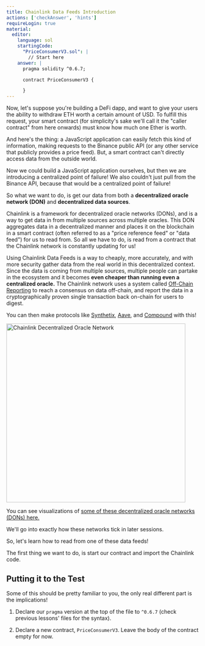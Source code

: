 ```yaml
---
title: Chainlink Data Feeds Introduction
actions: ['checkAnswer', 'hints']
requireLogin: true
material:
  editor:
    language: sol
    startingCode:
      "PriceConsumerV3.sol": |
        // Start here
    answer: |
      pragma solidity ^0.6.7;

      contract PriceConsumerV3 {

      }
---
```


Now, let's suppose you're building a DeFi dapp, and want to give your users the ability to withdraw ETH worth a certain amount of USD. To fulfill this request, your smart contract (for simplicity's sake we'll call it the "caller contract" from here onwards) must know how much one Ether is worth.

And here's the thing: a JavaScript application can easily fetch this kind of information, making requests to the Binance public API (or any other service that publicly provides a price feed). But, a smart contract can't directly access data from the outside world. 

Now we could build a JavaScript application ourselves, but then we are introducing a centralized point of failure! We also couldn't just pull from the Binance API, because that would be a centralized point of failure!

So what we want to do, is get our data from both a **decentralized oracle network (DON)** and **decentralized data sources**. 

Chainlink is a framework for decentralized oracle networks (DONs), and is a way to get data in from multiple sources across multiple oracles. This DON aggregates data in a decentralized manner and places it on the blockchain in a smart contract (often referred to as a "price reference feed" or "data feed") for us to read from. So all we have to do, is read from a contract that the Chainlink network is constantly updating for us!

Using Chainlink Data Feeds is a way to cheaply, more accurately, and with more security gather data from the real world in this decentralized context. Since the data is coming from multiple sources, multiple people can partake in the ecosystem and it becomes **even cheaper than running even a centralized oracle.** The Chainlink network uses a system called <a href="https://docs.chain.link/docs/off-chain-reporting/" target=_new>Off-Chain Reporting</a> to reach a consensus on data off-chain, and report the data in a cryptographically proven single transaction back on-chain for users to digest. 

You can then make protocols like [Synthetix](https://synthetix.io/), [Aave](https://aave.com/), and [Compound](https://compound.finance/) with this!

<img src="./img/price-feed-diagram.png" alt="Chainlink Decentralized Oracle Network" width="469">

You can see visualizations of [some of these decentralized oracle networks (DONs) here.](https://data.chain.link/)

We'll go into exactly how these networks tick in later sessions. 

So, let's learn how to read from one of these data feeds!

The first thing we want to do, is start our contract and import the Chainlink code. 

## Putting it to the Test

Some of this should be pretty familiar to you, the only real different part is the implications!

1. Declare our `pragma` version at the top of the file to `^0.6.7` (check previous lessons' files for the syntax).

2. Declare a new contract, `PriceConsumerV3`. Leave the body of the contract empty for now.
